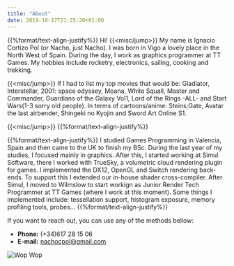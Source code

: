 ```yaml
---
title: "About"
date: 2019-10-17T21:25:20+01:00
---
```


{{%format/text-align-justify%}}
Hi! 
{{<misc/jump>}}
My name is Ignacio Cortizo Pol (or Nacho, just Nacho). I was born in Vigo a lovely place in the North West of Spain. During the day, I work as graphics programmer at TT Games. My hobbies include rocketry, electronics, sailing, cooking and trekking. 

{{<misc/jump>}}
If I had to list my top movies that would be: Gladiator, Interstellar, 2001: space odyssey, Moana, White Squall, Master and Commander, Guardians of the Galaxy Vol1, Lord of the Rings -ALL- and Start Wars(1-3 sorry old people). In terms of cartoons/anime: Steins;Gate, Avatar the last airbender, Shingeki no Kyojin and Sword Art Online S1.

{{<misc/jump>}}
{{%format/text-align-justify%}}

{{%format/text-align-justify%}}
I studied Games Programming in Valencia, Spain and then came to the UK to finish my BSc. During the last year of my studies, I focused mainly in graphics. After this, I started working at Simul Software, there I worked with TrueSky, a volumetric cloud rendering plugin for games. I implemented the DX12, OpenGL and Switch rendering back-ends. To support this I extended our in-house shader cross-compiler. After Simul, I moved to Wilmslow to start workign as Junior Render Tech Programmer at TT Games (where I work at this moment). Some things I implemented include: tessellation support, histogram exposure, memory profiling tools, probes...
{{%format/text-align-justify%}}


If you want to reach out, you can use any of the methods bellow:

* **Phone:** (+34)617 28 15 06
* **E-mail:** nachocpol@gmail.com

![](../images/PicosDeEuropaPro.jpg "Wop Wop")